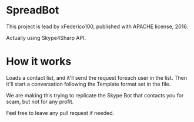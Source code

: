 <h1>SpreadBot</h1>

This project is lead by xFederico100,
published with APACHE license, 2016.

Actually using Skype4Sharp API.


<h1>How it works</h1>
Loads a contact list, and it'll send the request foreach user in the list.
Then it'll start a conversation following the Template format set in the file.

We are making this trying to replicate the Skype Bot that contacts you for scam,
but not for any profit.

Feel free to leave any pull request if needed.

